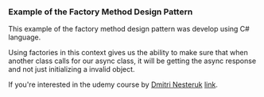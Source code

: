 ### Example of the Factory Method Design Pattern

This example of the factory method design pattern was develop using C# language.

Using factories in this context gives us the ability to make sure that when another class calls for our async class, it will be getting the async response and not just initializing a invalid object.

If you're interested in the udemy course by [Dmitri Nesteruk](https://www.udemy.com/user/dmitrinesteruk/) [link](https://www.udemy.com/course/design-patterns-csharp-dotnet).
